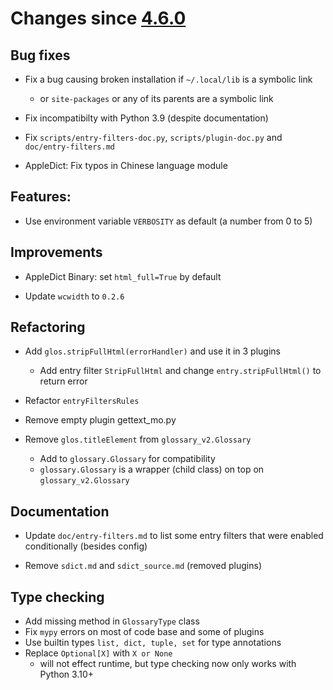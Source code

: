 # Changes since [4.6.0](./4.6.0.md)

## Bug fixes

- Fix a bug causing broken installation if `~/.local/lib` is a symbolic link

  - or `site-packages` or any of its parents are a symbolic link

- Fix incompatibilty with Python 3.9 (despite documentation)

- Fix `scripts/entry-filters-doc.py`, `scripts/plugin-doc.py` and `doc/entry-filters.md`

- AppleDict: Fix typos in Chinese language module

## Features:

- Use environment variable `VERBOSITY` as default (a number from 0 to 5)

## Improvements

- AppleDict Binary: set `html_full=True` by default

- Update `wcwidth` to `0.2.6`

## Refactoring

- Add `glos.stripFullHtml(errorHandler)` and use it in 3 plugins

  - Add entry filter `StripFullHtml` and change `entry.stripFullHtml()` to return error

- Refactor `entryFiltersRules`

- Remove empty plugin gettext_mo.py

- Remove `glos.titleElement` from `glossary_v2.Glossary`

  - Add to `glossary.Glossary` for compatibility
  - `glossary.Glossary` is a wrapper (child class) on top on `glossary_v2.Glossary`

## Documentation

- Update `doc/entry-filters.md` to list some entry filters that were enabled conditionally (besides config)

- Remove `sdict.md` and `sdict_source.md` (removed plugins)

## Type checking

- Add missing method in `GlossaryType` class
- Fix `mypy` errors on most of code base and some of plugins
- Use builtin types `list, dict, tuple, set` for type annotations
- Replace `Optional[X]` with `X or None`
  - will not effect runtime, but type checking now only works with Python 3.10+
